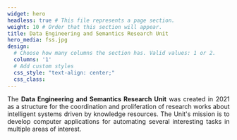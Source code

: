 ```yaml
---
widget: hero 
headless: true # This file represents a page section.
weight: 10 # Order that this section will appear.
title: Data Engineering and Semantics Research Unit
hero_media: fss.jpg 
design:
  # Choose how many columns the section has. Valid values: 1 or 2.
  columns: '1'
  # Add custom styles
  css_style: "text-align: center;"
  css_class:
---
```

<div style="text-align: justify">
  The <b>Data Engineering and Semantics Research Unit</b> was created in 2021 as a structure for the coordination and proliferation of research works about intelligent systems driven by knowledge resources. The Unit's mission is to develop computer applications for automating several interesting tasks in multiple areas of interest.
  </div>